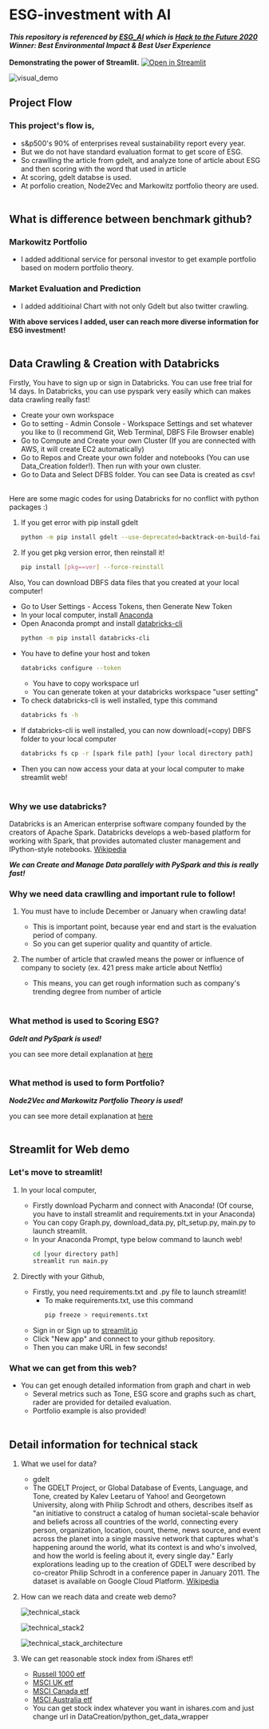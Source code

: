 # ESG-investment with AI
***This repository is referenced by [ESG_AI](https://github.com/hannahawalsh/ESG_AI) 
which is [Hack to the Future 2020](https://devpost.com/software/esg-ai) 
Winner: Best Environmental Impact & Best User Experience***
<br></br>
**Demonstrating the power of Streamlit.** [![Open in Streamlit](https://static.streamlit.io/badges/streamlit_badge_black_white.svg)](https://share.streamlit.io/monouns/esg-ai-investment/main.py)  

![visual_demo](./files/visual_demo.png)

## Project Flow
### This project's flow is,
- s&p500's 90% of enterprises reveal sustainability report every year.
- But we do not have standard evaluation format to get score of ESG.
- So crawlling the article from gdelt, and analyze tone of article about ESG and then scoring with the word that used in article 
- At scoring, gdelt databse is used.
- At porfolio creation, Node2Vec and Markowitz portfolio theory are used. 
<br></br>

## What is difference between benchmark github?
### Markowitz Portfolio
- I added additional service for personal investor to get example portfolio based on modern portfolio theory.

### Market Evaluation and Prediction
- I added additioinal Chart with not only Gdelt but also twitter crawling.


**With above services I added, user can reach more diverse information for ESG investment!**
<br></br>

## Data Crawling & Creation with Databricks 
Firstly, You have to sign up or sign in Databricks. You can use free trial for 14 days.
In Databricks, you can use pyspark very easily which can makes data crawling really fast!
 - Create your own workspace
 - Go to setting - Admin Console - Workspace Settings and set whatever you like to (I recommend Git, Web Terminal, DBFS File Browser enable)
 - Go to Compute and Create your own Cluster (If you are connected with AWS, it will create EC2 automatically)
 - Go to Repos and Create your own folder and notebooks (You can use Data_Creation folder!). Then run with your own cluster.
 - Go to Data and Select DFBS folder. You can see Data is created as csv!
<br></br>

Here are some magic codes for using Databricks for no conflict with python packages :)
1. If you get error with pip install gdelt
   ```bash
   python -m pip install gdelt --use-deprecated=backtrack-on-build-failures
   ```
2. If you get pkg version error, then reinstall it!
   ```bash
   pip install [pkg==ver] --force-reinstall
   ```

Also, You can download DBFS data files that you created at your local computer!
 - Go to User Settings - Access Tokens, then Generate New Token
 - In your local computer, install [Anaconda](https://www.anaconda.com/)
 - Open Anaconda prompt and install [databricks-cli](https://docs.databricks.com/dev-tools/cli/index.html)
   ```bash
   python -m pip install databricks-cli
   ```
 - You have to define your host and token
   ```bash
   databricks configure --token
   ```
   - You have to copy workspace url
   - You can generate token at your databricks workspace "user setting"
 - To check databricks-cli is well installed, type this command
   ```bash
   databricks fs -h
   ```
 - If databricks-cli is well installed, you can now download(=copy) DBFS folder to your local computer
   ```bash
   databricks fs cp -r [spark file path] [your local directory path] 
   ```
 - Then you can now access your data at your local computer to make streamlit web!
<br></br>

### Why we use databricks?
Databricks is an American enterprise software company founded by the creators of Apache Spark.
Databricks develops a web-based platform for working with Spark, that provides automated cluster management and IPython-style notebooks. 
[Wikipedia](https://en.wikipedia.org/wiki/Databricks)

***We can Create and Manage Data parallely with PySpark and this is really fast!***

### Why we need data crawlling and important rule to follow!
1. You must have to include December or January when crawling data!
   - This is important point, because year end and start is the evaluation period of company.
   - So you can get superior quality and quantity of article.

2. The number of article that crawled means the power or influence of company to society (ex. 421 press make article about Netflix)
   - This means, you can get rough information such as company's trending degree from number of article
<br></br>

### What method is used to Scoring ESG?
***Gdelt and PySpark is used!***

you can see more detail explanation at [here](https://snap.stanford.edu/node2vec/)
<br></br>

### What method is used to form Portfolio?
***Node2Vec and Markowitz Portfolio Theory is used!***

you can see more detail explanation at [here](https://towardsdatascience.com/efficient-frontier-portfolio-optimisation-in-python-e7844051e7f)
<br></br>


## Streamlit for Web demo
### Let's move to streamlit!

1. In your local computer,
   - Firstly download Pycharm and connect with Anaconda! (Of course, you have to install streamlit and requirements.txt in your Anaconda)
   - You can copy Graph.py, download_data.py, plt_setup.py, main.py to launch streamlit.
   - In your Anaconda Prompt, type below command to launch web!
     ```bash
     cd [your directory path]
     streamlit run main.py
     ```

2. Directly with your Github,
   - Firstly, you need requirements.txt and .py file to launch streamlit!
     - To make requirements.txt, use this command
       ```bash
       pip freeze > requirements.txt
       ```
   - Sign in or Sign up to [streamlit.io](https://streamlit.io/)
   - Click "New app" and connect to your github repository.
   - Then you can make URL in few seconds!


### What we can get from this web?
- You can get enough detailed information from graph and chart in web
   - Several metrics such as Tone, ESG score and graphs such as chart, rader are provided for detailed evaluation.
   - Portfolio example is also provided!
<br></br>

## Detail information for technical stack
1. What we usel for data?
   - gdelt
   - The GDELT Project, or Global Database of Events, Language, and Tone, created by Kalev Leetaru of Yahoo! and Georgetown University, along with Philip Schrodt and others, describes itself as "an initiative to construct a catalog of human societal-scale behavior and beliefs across all countries of the world, connecting every person, organization, location, count, theme, news source, and event across the planet into a single massive network that captures what's happening around the world, what its context is and who's involved, and how the world is feeling about it, every single day." Early explorations leading up to the creation of GDELT were described by co-creator Philip Schrodt in a conference paper in January 2011. The dataset is available on Google Cloud Platform. [Wikipedia](https://en.wikipedia.org/wiki/GDELT_Project)

2. How can we reach data and create web demo?

   ![technical_stack](./files/technical_stack.png)
   
   ![technical_stack2](./files/technical_stack2.png)
   
   ![technical_stack_architecture](./files/technical_stack_architecture.png) 
   
3. We can get reasonable stock index from iShares etf!
   - [Russell 1000 etf](https://www.ishares.com/us/products/239707/ishares-russell-1000-etf)
   - [MSCI UK etf](https://www.ishares.com/us/products/239690/ishares-msci-united-kingdom-etf)
   - [MSCI Canada etf](https://www.ishares.com/us/products/239615/ishares-msci-canada-etf)
   - [MSCI Australia etf](https://www.ishares.com/us/products/239607/ishares-msci-australia-etf)
   - You can get stock index whatever you want in ishares.com and just change url in DataCreation/python_get_data_wrapper
<br></br>
